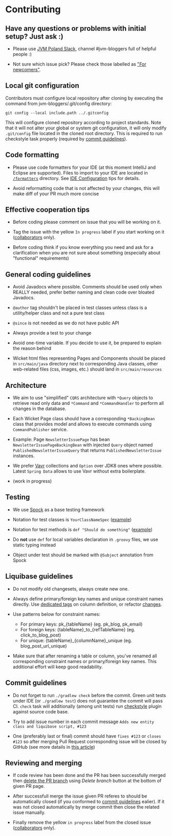 # Contributing


## Have any questions or problems with initial setup? Just ask :)

* Please use [JVM Poland Slack](http://bit.ly/join-jvm-poland-slack), channel #jvm-bloggers full of helpful people :)

* Not sure which issue pick? Please check those labelled as ["For newcomers"](https://github.com/jvm-bloggers/jvm-bloggers/issues?q=is%3Aissue+is%3Aopen+label%3A%22For+newcomers%22).

## Local git configuration

Contributors must configure local repository after cloning by executing the command from jvm-bloggers/.git/config directory:

	git config --local include.path ../.gitconfig

This will configure cloned repository according to project standards. Note that it will not alter your global or system git configuration, it will only modify `.git/config` file located in the cloned root directory. This is required to run checkstyle task properly (required by [commit guidelines](#commit-guidelines)).

## Code formatting

* Please use code formatters for your IDE (at this moment IntelliJ and Eclipse are supported). Files to import to your IDE are located in [`/formatters`](config/formatters) directory. See [IDE Configuration](config/formatters/How-to.md) tips for details.

* Avoid reformatting code that is not affected by your changes, this will make diff of your PR much more concise


## Effective cooperation tips

* Before coding please comment on issue that you will be working on it.

* Tag the issue with the yellow `In progress` label if you start working on it ([collaborators](https://help.github.com/articles/permission-levels-for-a-user-account-repository/#collaborator-access-on-a-repository-owned-by-a-user-account) only).

* Before coding think if you know everything you need and ask for a clarification when you are not sure about something (especially about "functional" requirements)
 
 
## General coding guidelines

* Avoid Javadocs where possible. Comments should be used only when REALLY needed, prefer better naming and clean code over bloated Javadocs.

* `@author` tag shouldn't be placed in test classes unless class is a utility/helper class and not a pure test class

* `@since` is not needed as we do not have public API

* Always provide a test to your change

* Avoid one-time variable. If you decide to use it, be prepared to explain the reason behind 

* Wicket html files representing Pages and Components should be placed in `src/main/java` directory next to corresponding Java classes, other web-related files (css, images, etc.) should land in `src/main/resources` 


## Architecture 

* We aim to use "simplified" `CQRS` architecture with `*Query` objects to retrieve read only data and `*Command` and `*CommandHandler` to perform all changes in the database.

* Each Wicket Page class should have a corresponding `*BackingBean` class that provides model and allows to execute commands using `CommandPublisher` service.

* Example: Page `NewsletterIssuePage` has bean `NewsletterIssuePageBackingBean` with injected `Query` object named `PublishedNewsletterIssueQuery` that returns `PublishedNewsletterIssue` instances.

* We prefer [Vavr](http://vavr.io) collections and `Option` over JDK8 ones where possible. Latest `Spring Data` allows to use Vavr without extra boilerplate.

* (work in progress)
 
## Testing
  
* We use [Spock](http://spockframework.github.io/spock/docs/1.0/index.html) as a base testing framework

* Notation for test classes is `YourClassNameSpec` ([example](src/test/groovy/pl/tomaszdziurko/jvm_bloggers/utils/DateTimeUtilitiesSpec.groovy#L8))

* Notation for test methods is `def "Should do something"` ([example](src/test/groovy/pl/tomaszdziurko/jvm_bloggers/InitialBlogDataPopulationTriggerSpec.groovy#L20))
 
* Do **not** use `def` for local variables declaration in `.groovy` files, we use static typing instead

* Object under test should be marked with `@Subject` annotation from Spock


## Liquibase guidelines

* Do not modify old changesets, always create new one.

* Always define primary/foreign key names and unique constraint names directly. Use [dedicated tags](http://www.liquibase.org/documentation/column.html#constraints-tag) on column definition, or refactor [changes](http://www.liquibase.org/documentation/changes/add_unique_constraint.html).

* Use patterns below for constraint names:
    * For primary keys: pk_{tableName} (eg. pk_blog, pk_email)
    * For foreign keys: {tableName}\_to\_{refTableName} (eg. click_to_blog_post)
    * For unique: {tableName}_{columnName}_unique (eg. blog_post_url_unique)

* Make sure that after renaming a table or column, you've renamed all corresponding constraint names or primary/foreign key names. This additional effort will keep good readability.


## Commit guidelines

* Do not forget to run `./gradlew check` before the commit. Green unit tests under IDE (or `./gradlew test`) does not guarantee the commit will pass CI. `check` task will additionally (among unit tests) run [checkstyle](http://checkstyle.sourceforge.net/) plugin against source code base.

* Try to add issue number in each commit message `Adds new entity class and liquibase script, #123`

* One (preferably last or final) commit should have `fixes #123` or `closes #123` so after merging Pull Request corresponding issue will be closed by GitHub (see more datails in [this article](https://github.com/blog/1386-closing-issues-via-commit-messages))


## Reviewing and merging

* If code review has been done and the PR has been successfully merged then [delete the PR branch](https://help.github.com/articles/deleting-unused-branches/) using _Delete branch_ button at the bottom of given PR page.

* After successfull merge the issue given PR referes to should be automatically closed (if you conformed to [commit guidelines](#commit-guidelines) ealier). If it was not closed automatically by merge commit then close the related issue manually.

* Finally remove the yellow `in progress` label from the closed issue ([collaborators](https://help.github.com/articles/permission-levels-for-a-user-account-repository/#collaborator-access-on-a-repository-owned-by-a-user-account) only).
